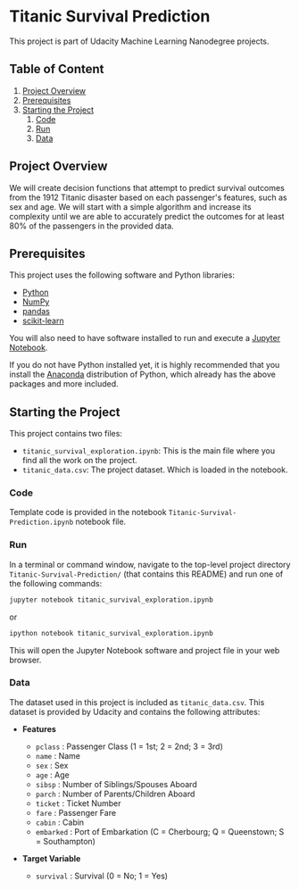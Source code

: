 # Titanic Survival Prediction
This project is part of Udacity Machine Learning Nanodegree projects.

## Table of Content
1. [Project Overview](#project-overview)
2. [Prerequisites](#prerequisites)
3. [Starting the Project](#starting-the-project)
    1. [Code](#code)
    2. [Run](#Run)
    3. [Data](#data)

## Project Overview

We will create decision functions that attempt to predict survival outcomes from the 1912 Titanic disaster based on each passenger's features, such as sex and age. We will start with a simple algorithm and increase its complexity until we are able to accurately predict the outcomes for at least 80% of the passengers in the provided data. 


## Prerequisites
This project uses the following software and Python libraries:

- [Python](https://www.python.org/download/releases/3.0/)
- [NumPy](http://www.numpy.org/)
- [pandas](http://pandas.pydata.org/)
- [scikit-learn](http://scikit-learn.org/stable/)

You will also need to have software installed to run and execute a [Jupyter Notebook](http://ipython.org/notebook.html).

If you do not have Python installed yet, it is highly recommended that you install the [Anaconda](http://continuum.io/downloads) distribution of Python, which already has the above packages and more included. 

## Starting the Project

This project contains two files:

- `titanic_survival_exploration.ipynb`: This is the main file where you find all the work on the project.
- `titanic_data.csv`: The project dataset. Which is loaded in the notebook.


### Code

Template code is provided in the notebook `Titanic-Survival-Prediction.ipynb` notebook file. 

### Run

In a terminal or command window, navigate to the top-level project directory `Titanic-Survival-Prediction/` (that contains this README) and run one of the following commands:

```bash
jupyter notebook titanic_survival_exploration.ipynb
```
or
```bash
ipython notebook titanic_survival_exploration.ipynb
```

This will open the Jupyter Notebook software and project file in your web browser.

### Data

The dataset used in this project is included as `titanic_data.csv`. This dataset is provided by Udacity and contains the following attributes:

* **Features**
    - `pclass` : Passenger Class (1 = 1st; 2 = 2nd; 3 = 3rd)
    - `name` : Name
    - `sex` : Sex
    - `age` : Age
    - `sibsp` : Number of Siblings/Spouses Aboard
    - `parch` : Number of Parents/Children Aboard
    - `ticket` : Ticket Number
    - `fare` : Passenger Fare
    - `cabin` : Cabin
    - `embarked` : Port of Embarkation (C = Cherbourg; Q = Queenstown; S = Southampton)

* **Target Variable**

    - `survival` : Survival (0 = No; 1 = Yes)
